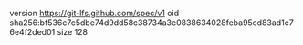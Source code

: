 version https://git-lfs.github.com/spec/v1
oid sha256:bf536c7c5dbe74d9dd58c38734a3e0838634028feba95cd83ad1c76e4f2ded01
size 128
